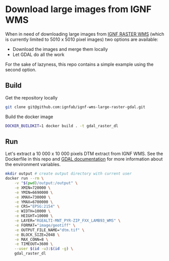 # Download large images from IGNF WMS

When in need of downloading large images from [IGNF RASTER WMS](https://data.geopf.fr/wms-r?SERVICE=WMS&VERSION=1.3.0&REQUEST=GetCapabilities) (which is currently limited to 5010 x 5010 pixel images) two options are available:
* Download the images and merge them locally
* Let GDAL do all the work

For the sake of lazyness, this repo contains a simple example using the second option.

## Build

Get the repository locally

```bash 
git clone git@github.com:ignfab/ignf-wms-large-raster-gdal.git
```

Build the docker image

```bash
DOCKER_BUILDKIT=1 docker build . -t gdal_raster_dl
```

## Run

Let's extract a 10 000 x 10 000 pixels DTM extract from IGNF WMS. See the Dockerfile in this repo and [GDAL documentation](https://gdal.org/en/stable/drivers/raster/wms.html) for more information about the environment variables.

```bash
mkdir output # create output directory with current user
docker run --rm \
    -v "$(pwd)/output:/output" \
    -e XMIN=720000 \
    -e YMIN=6690000 \
    -e XMAX=730000 \
    -e YMAX=6700000 \
    -e CRS="EPSG:2154" \
    -e WIDTH=10000 \
    -e HEIGHT=10000 \
    -e LAYER="RGEALTI-MNT_PYR-ZIP_FXX_LAMB93_WMS" \
    -e FORMAT="image/geotiff" \
    -e OUTPUT_FILE_NAME="dtm.tif" \
    -e BLOCK_SIZE=2048 \
    -e MAX_CONN=8 \
    -e TIMEOUT=3600 \
    --user $(id -u):$(id -g) \
    gdal_raster_dl
```
